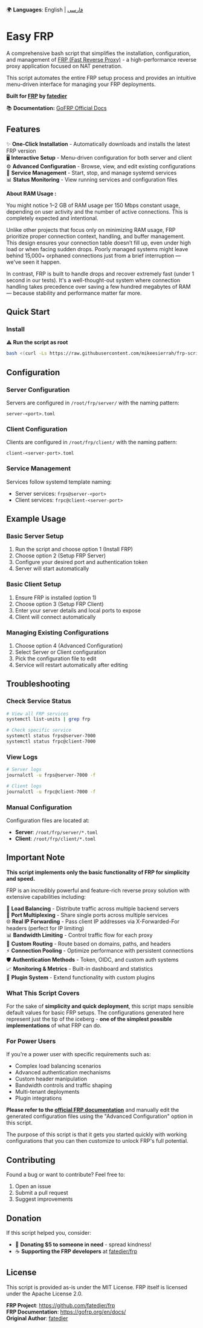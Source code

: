 🌍 **Languages**: English | [فارسی](README.md)

# Easy FRP

A comprehensive bash script that simplifies the installation, configuration, and management of [FRP (Fast Reverse Proxy)](https://github.com/fatedier/frp) - a high-performance reverse proxy application focused on NAT penetration.

This script automates the entire FRP setup process and provides an intuitive menu-driven interface for managing your FRP deployments.

**Built for [FRP](https://github.com/fatedier/frp) by [fatedier](https://github.com/fatedier)**

📚 **Documentation:** [GoFRP Official Docs](https://gofrp.org/en/docs/)

## Features

✨ **One-Click Installation** - Automatically downloads and installs the latest FRP version  
🖥️ **Interactive Setup** - Menu-driven configuration for both server and client  
⚙️ **Advanced Configuration** - Browse, view, and edit existing configurations  
🔧 **Service Management** - Start, stop, and manage systemd services  
📊 **Status Monitoring** - View running services and configuration files  

**About RAM Usage :**

You might notice 1–2 GB of RAM usage per 150 Mbps constant usage, depending on user activity and the number of active connections. This is completely expected and intentional.

Unlike other projects that focus only on minimizing RAM usage, FRP prioritize proper connection context, handling, and buffer management. This design ensures your connection table doesn’t fill up, even under high load or when facing sudden drops. Poorly managed systems might leave behind 15,000+ orphaned connections just from a brief interruption — we've seen it happen.

In contrast, FRP is built to handle drops and recover extremely fast (under 1 second in our tests). It's a well-thought-out system where connection handling takes precedence over saving a few hundred megabytes of RAM — because stability and performance matter far more.

## Quick Start

### Install

**⚠️ Run the script as root**

```bash
bash <(curl -Ls https://raw.githubusercontent.com/mikeesierrah/frp-script/main/frp-setup.sh)
```

## Configuration

### Server Configuration
Servers are configured in `/root/frp/server/` with the naming pattern:
```
server-<port>.toml
```

### Client Configuration  
Clients are configured in `/root/frp/client/` with the naming pattern:
```
client-<server-port>.toml
```

### Service Management
Services follow systemd template naming:
- Server services: `frps@server-<port>`
- Client services: `frpc@client-<server-port>`

## Example Usage

### Basic Server Setup
1. Run the script and choose option 1 (Install FRP)
2. Choose option 2 (Setup FRP Server)
3. Configure your desired port and authentication token
4. Server will start automatically

### Basic Client Setup
1. Ensure FRP is installed (option 1)
2. Choose option 3 (Setup FRP Client)
3. Enter your server details and local ports to expose
4. Client will connect automatically

### Managing Existing Configurations
1. Choose option 4 (Advanced Configuration)
2. Select Server or Client configuration
3. Pick the configuration file to edit
4. Service will restart automatically after editing

## Troubleshooting

### Check Service Status
```bash
# View all FRP services
systemctl list-units | grep frp

# Check specific service
systemctl status frps@server-7000
systemctl status frpc@client-7000
```

### View Logs
```bash
# Server logs
journalctl -u frps@server-7000 -f

# Client logs  
journalctl -u frpc@client-7000 -f
```

### Manual Configuration
Configuration files are located at:
- **Server**: `/root/frp/server/*.toml`
- **Client**: `/root/frp/client/*.toml`

## Important Note

**This script implements only the basic functionality of FRP for simplicity and speed.** 

FRP is an incredibly powerful and feature-rich reverse proxy solution with extensive capabilities including:

🔄 **Load Balancing** - Distribute traffic across multiple backend servers  
🔀 **Port Multiplexing** - Share single ports across multiple services  
🌐 **Real IP Forwarding** - Pass client IP addresses via X-Forwarded-For headers (perfect for IP limiting)  
📊 **Bandwidth Limiting** - Control traffic flow for each proxy  
🎯 **Custom Routing** - Route based on domains, paths, and headers  
⚡ **Connection Pooling** - Optimize performance with persistent connections  
🛡️ **Authentication Methods** - Token, OIDC, and custom auth systems  
📈 **Monitoring & Metrics** - Built-in dashboard and statistics  
🔧 **Plugin System** - Extend functionality with custom plugins  

### What This Script Covers

For the sake of **simplicity and quick deployment**, this script maps sensible default values for basic FRP setups. The configurations generated here represent just the tip of the iceberg - **one of the simplest possible implementations** of what FRP can do.

### For Power Users

If you're a power user with specific requirements such as:
- Complex load balancing scenarios  
- Advanced authentication mechanisms
- Custom header manipulation
- Bandwidth controls and traffic shaping
- Multi-tenant deployments
- Plugin integrations

**Please refer to the [official FRP documentation](https://gofrp.org/en/docs/)** and manually edit the generated configuration files using the "Advanced Configuration" option in this script.

The purpose of this script is that it gets you started quickly with working configurations that you can then customize to unlock FRP's full potential.

## Contributing

Found a bug or want to contribute? Feel free to:
1. Open an issue
2. Submit a pull request
3. Suggest improvements

## Donation

If this script helped you, consider:
- 💝 **Donating $5 to someone in need** - spread kindness!
- ☕ **Supporting the FRP developers** at [fatedier/frp](https://github.com/fatedier/frp)

## License

This script is provided as-is under the MIT License. FRP itself is licensed under the Apache License 2.0.

**FRP Project**: https://github.com/fatedier/frp  
**FRP Documentation**: https://gofrp.org/en/docs/  
**Original Author**: [fatedier](https://github.com/fatedier)


